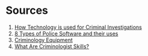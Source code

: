 # Sources

1. [How Technology is used for Criminal Investigations](https://www.openfox.com/how-technology-is-used-for-criminal-investigations/)
2. [8 Types of Police Software and their uses](https://www.openfox.com/8-types-of-police-software-and-their-uses/)
3. [Criminology Equipment](https://princevaliant-equip.com/product-category/criminology-equipment/)
4. [What Are Criminologist Skills?](https://www.indeed.com/career-advice/resumes-cover-letters/criminologist-skills)
